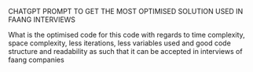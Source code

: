 CHATGPT PROMPT TO GET THE MOST OPTIMISED SOLUTION USED IN FAANG INTERVIEWS

What is the optimised code for this code with regards to time complexity, space complexity, less iterations, less variables used and good code structure and readability as such that it can be accepted in interviews of faang companies 

